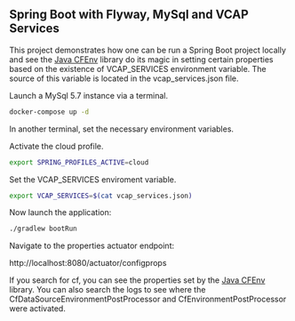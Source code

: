 ## Spring Boot with Flyway, MySql and VCAP Services

This project demonstrates how one can be run a Spring Boot project locally and see the 
[Java CFEnv](https://github.com/pivotal-cf/java-cfenv) library do its magic in setting certain properties based on the 
existence of VCAP_SERVICES environment variable.  The source of this variable is located in the vcap_services.json file. 

Launch a MySql 5.7 instance via a terminal.
```bash
docker-compose up -d
```

In another terminal, set the necessary environment variables.

Activate the cloud profile.
```bash
export SPRING_PROFILES_ACTIVE=cloud
```

Set the VCAP_SERVICES enviroment variable.
```bash
export VCAP_SERVICES=$(cat vcap_services.json)
```

Now launch the application:
```bash
./gradlew bootRun
```
Navigate to the properties actuator endpoint:

http://localhost:8080/actuator/configprops

If you search for cf, you can see the properties set by the [Java CFEnv](https://github.com/pivotal-cf/java-cfenv) library.
You can also search the logs to see where the CfDataSourceEnvironmentPostProcessor and CfEnvironmentPostProcessor were 
activated.